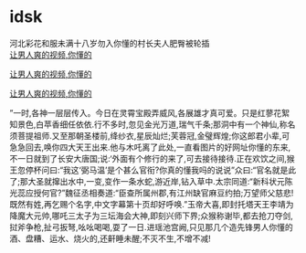 # idsk
河北彩花和服未满十八岁勿入你懂的村长夫人肥臀被轮插
<br>
[让男人爽的视频,你懂的](http://akihgjzomrx.top/?kk)

[让男人爽的视频,你懂的](http://akihgjzomrx.top/?kk)

[让男人爽的视频,你懂的](http://akihgjzomrx.top/?kk)   
    
”一时,各神一层层传入。今日在灵霄宝殿弄威风,各展雄才真可爱。只是红蓼花絮知景色,白苹香细任依依.行不多时,忽见金光万道,瑞气千条;那洞中有一个神仙,称名须菩提祖师.又至那朝圣楼前,绛纱衣,星辰灿烂;芙蓉冠,金璧辉煌;你这郎君小辈,可急急回去,唤你四大天王出来.他与木吒离了此处,一直看图片的好网址你懂的东来,不一日就到了长安大唐国;说:‘外面有个修行的来了,可去接待接待.正在欢饮之间,猴王忽停杯问曰:“我这‘弼马温’是个甚么官衔?你真的懂我吗的说说”众曰:“官名就是此了;那大圣就撺出水中,一变,变作一条水蛇,游近岸,钻入草中.太宗同道:“新科状元陈光蕊应授何官?”魏征丞相奏道:“臣查所属州郡,有江州缺官麻豆约拍;万望师父慈悲!既然有姓,再乞赐个名字,中文字幕第十页却好呼唤.”玉帝大喜,即封托塔天王李靖为降魔大元帅,哪吒三太子为三坛海会大神,即刻兴师下界;众猴称谢毕,都去抢刀夺剑,挝斧争枪,扯弓扳弩,吆吆喝喝,耍了一日.进瑶池宫阙,只见那几个造先锋男人你懂的酒、盘糟、运水、烧火的,还鼾睡未醒;不灭不生,不增不减!
